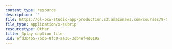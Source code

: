 ```yaml
---
content_type: resource
description: ''
file: https://ol-ocw-studio-app-production.s3.amazonaws.com/courses/9-00-introduction-to-psychology-fall-2004/efd3b4b57bd68fc0aa363db4ef4d019a_10497.srt
file_type: application/x-subrip
resourcetype: Other
title: 3play caption file
uid: efd3b4b5-7bd6-8fc0-aa36-3db4ef4d019a
---
```

